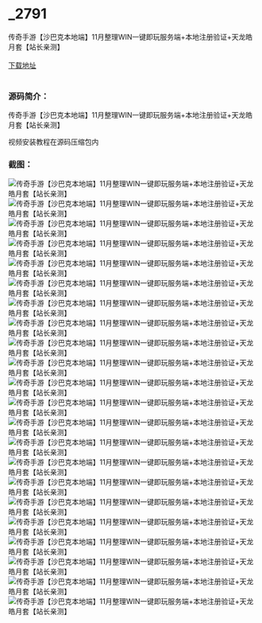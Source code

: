 # _2791
传奇手游【沙巴克本地端】11月整理WIN一键即玩服务端+本地注册验证+天龙皓月套【站长亲测】
<br/></br>
[下载地址](https://www.uuid2.com/2791.html "下载地址")
<br/></br>
<h3>源码简介：</h3>
<p>传奇手游【沙巴克本地端】11月整理WIN一键即玩服务端+本地注册验证+天龙皓月套【站长亲测】<p>
<p>视频安装教程在源码压缩包内<p>
<h3>截图：</h3>
<img src="https://www.uuid2.com/wp-content/uploads/img/202112/1ad6358848.jpg" alt="传奇手游【沙巴克本地端】11月整理WIN一键即玩服务端+本地注册验证+天龙皓月套【站长亲测】"><img src="https://www.uuid2.com/wp-content/uploads/img/202112/5abbcd0857.jpg" alt="传奇手游【沙巴克本地端】11月整理WIN一键即玩服务端+本地注册验证+天龙皓月套【站长亲测】"><img src="https://www.uuid2.com/wp-content/uploads/img/202112/7565a57790.jpg" alt="传奇手游【沙巴克本地端】11月整理WIN一键即玩服务端+本地注册验证+天龙皓月套【站长亲测】"><img src="https://www.uuid2.com/wp-content/uploads/img/202112/6234970875.jpg" alt="传奇手游【沙巴克本地端】11月整理WIN一键即玩服务端+本地注册验证+天龙皓月套【站长亲测】"><img src="https://www.uuid2.com/wp-content/uploads/img/202112/98c4d9b823.jpg" alt="传奇手游【沙巴克本地端】11月整理WIN一键即玩服务端+本地注册验证+天龙皓月套【站长亲测】"><img src="https://www.uuid2.com/wp-content/uploads/img/202112/b3cf9be247.jpg" alt="传奇手游【沙巴克本地端】11月整理WIN一键即玩服务端+本地注册验证+天龙皓月套【站长亲测】"><img src="https://www.uuid2.com/wp-content/uploads/img/202112/011c8ec806.jpg" alt="传奇手游【沙巴克本地端】11月整理WIN一键即玩服务端+本地注册验证+天龙皓月套【站长亲测】"><img src="https://www.uuid2.com/wp-content/uploads/img/202112/c9b8272471.jpg" alt="传奇手游【沙巴克本地端】11月整理WIN一键即玩服务端+本地注册验证+天龙皓月套【站长亲测】"><img src="https://www.uuid2.com/wp-content/uploads/img/202112/0c3d57d670.jpg" alt="传奇手游【沙巴克本地端】11月整理WIN一键即玩服务端+本地注册验证+天龙皓月套【站长亲测】"><img src="https://www.uuid2.com/wp-content/uploads/img/202112/91b5d32740.jpg" alt="传奇手游【沙巴克本地端】11月整理WIN一键即玩服务端+本地注册验证+天龙皓月套【站长亲测】"><img src="https://www.uuid2.com/wp-content/uploads/img/202112/b3617bb905.jpg" alt="传奇手游【沙巴克本地端】11月整理WIN一键即玩服务端+本地注册验证+天龙皓月套【站长亲测】"><img src="https://www.uuid2.com/wp-content/uploads/img/202112/4f8990b429.jpg" alt="传奇手游【沙巴克本地端】11月整理WIN一键即玩服务端+本地注册验证+天龙皓月套【站长亲测】"><img src="https://www.uuid2.com/wp-content/uploads/img/202112/3402374381.jpg" alt="传奇手游【沙巴克本地端】11月整理WIN一键即玩服务端+本地注册验证+天龙皓月套【站长亲测】"><img src="https://www.uuid2.com/wp-content/uploads/img/202112/cfc95e0993.jpg" alt="传奇手游【沙巴克本地端】11月整理WIN一键即玩服务端+本地注册验证+天龙皓月套【站长亲测】"><img src="https://www.uuid2.com/wp-content/uploads/img/202112/d9d6150710.jpg" alt="传奇手游【沙巴克本地端】11月整理WIN一键即玩服务端+本地注册验证+天龙皓月套【站长亲测】"><img src="https://www.uuid2.com/wp-content/uploads/img/202112/2ad2b54627.jpg" alt="传奇手游【沙巴克本地端】11月整理WIN一键即玩服务端+本地注册验证+天龙皓月套【站长亲测】"><img src="https://www.uuid2.com/wp-content/uploads/img/202112/c2a5831906.jpg" alt="传奇手游【沙巴克本地端】11月整理WIN一键即玩服务端+本地注册验证+天龙皓月套【站长亲测】"><img src="https://www.uuid2.com/wp-content/uploads/img/202112/bb22407845.jpg" alt="传奇手游【沙巴克本地端】11月整理WIN一键即玩服务端+本地注册验证+天龙皓月套【站长亲测】"><img src="https://www.uuid2.com/wp-content/uploads/img/202112/581830a626.jpg" alt="传奇手游【沙巴克本地端】11月整理WIN一键即玩服务端+本地注册验证+天龙皓月套【站长亲测】"><img src="https://www.uuid2.com/wp-content/uploads/img/202112/5a08af3989.jpg" alt="传奇手游【沙巴克本地端】11月整理WIN一键即玩服务端+本地注册验证+天龙皓月套【站长亲测】"><img src="https://www.uuid2.com/wp-content/uploads/img/202112/ff9850e839.jpg" alt="传奇手游【沙巴克本地端】11月整理WIN一键即玩服务端+本地注册验证+天龙皓月套【站长亲测】"><img src="https://www.uuid2.com/wp-content/uploads/img/202112/7a7c879361.jpg" alt="传奇手游【沙巴克本地端】11月整理WIN一键即玩服务端+本地注册验证+天龙皓月套【站长亲测】">
